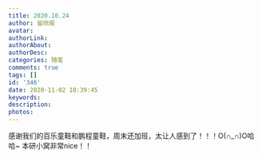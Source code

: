 ```yaml
---
title: 2020.10.24
author: 留欣阁
avatar: 
authorLink: 
authorAbout: 
authorDesc: 
categories: 随笔
comments: true
tags: []
id: '346'
date: 2020-11-02 10:39:45
keywords:
description:
photos:
---
```


感谢我们的百乐童鞋和鹏程童鞋，周末还加班，太让人感到了！！！O(∩\_∩)O哈哈~ 本研小窝非常nice！！